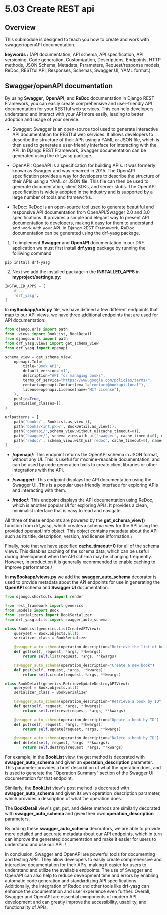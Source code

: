 # **5.03 Create REST api**

## **Overview**
This submodule is designed to teach you how to create and work with swagger/openAPI documentation. 

**keywords :**
(API documentation, API schema, API specification, API versioning, Code generation, Customization, Descriptions, Endpoints, HTTP methods, JSON Schema, Metadata, Parameters, Request/response models, ReDoc, RESTful API, Responses, Schemas, Swagger UI, YAML format.)

## **Swagger/openAPI documentation**
By using **Swagger**, **OpenAPI**, and **ReDoc** documentation in Django REST Framework, you can easily create comprehensive and user-friendly API documentation for your RESTful web services. This can help developers understand and interact with your API more easily, leading to better adoption and usage of your service.

- Swagger: Swagger is an open-source tool used to generate interactive API documentation for RESTful web services. It allows developers to describe the structure of their APIs using a YAML or JSON file, which is then used to generate a user-friendly interface for interacting with the API. In Django REST Framework, Swagger documentation can be generated using the drf_yasg package.

- OpenAPI: OpenAPI is a specification for building APIs. It was formerly known as Swagger and was renamed in 2015. The OpenAPI specification provides a way for developers to describe the structure of their APIs using a YAML or JSON file. This file can then be used to generate documentation, client SDKs, and server stubs. The OpenAPI specification is widely adopted in the industry and is supported by a large number of tools and frameworks.

- ReDoc: ReDoc is an open-source tool used to generate beautiful and responsive API documentation from OpenAPI/Swagger 2.0 and 3.0 specifications. It provides a simple and elegant way to present API documentation to developers, making it easy for them to understand and work with your API. In Django REST Framework, ReDoc documentation can be generated using the drf-yasg package.

1. To implement **Swagger** and **OpenAPI** documentation in our DRF application we must first install **drf_yasg** package by running the folliwing command
```console
pip install drf-yasg
```
2. Next we add the installed package in the **INSTALLED_APPS** in **myproject/settings.py**:
```python
INSTALLED_APPS = [
    # ...
    'drf_yasg',
]
```
In  **myBookapp/urls.py** file, we have defined a few different endpoints that map to our API views. we have three additional endpoints that are used for API documentation:
```python 
from django.urls import path
from .views import BookList, BookDetail
from django.urls import path
from drf_yasg.views import get_schema_view
from drf_yasg import openapi

schema_view = get_schema_view(
    openapi.Info(
        title="Book API",
        default_version='v1',
        description="API for managing books",
        terms_of_service="https://www.google.com/policies/terms/",
        contact=openapi.Contact(email="contact@bookapi.local"),
        license=openapi.License(name="MIT License"),
    ),
    public=True,
    permission_classes=[],
)

urlpatterns = [
    path('books/', BookList.as_view()),
    path('books/<int:pk>/', BookDetail.as_view()),
    path('openapi/',schema_view.without_ui(cache_timeout=0)),
    path('swagger/', schema_view.with_ui('swagger', cache_timeout=0), name='schema-swagger-ui'),
    path('redoc/', schema_view.with_ui('redoc', cache_timeout=0), name='schema-redoc'),
]
```
- **/openapi/:** This endpoint returns the OpenAPI schema in JSON format, without any UI. This is useful for machine-readable documentation, and can be used by code generation tools to create client libraries or other integrations with the API.

- **/swagger/:** This endpoint displays the API documentation using the Swagger UI. This is a popular user-friendly interface for exploring APIs and interacting with them.

- **/redoc/:** This endpoint displays the API documentation using ReDoc, which is another popular UI for exploring APIs. It provides a clean, minimalist interface that is easy to read and navigate.

All three of these endpoints are powered by the **get_schema_view()** function from drf_yasg, which creates a schema view for the API using the provided openapi.Info object. This object contains metadata about the API such as its title, description, version, and license information.\

Finally, note that we have specified **cache_timeout=0** for all of the schema views. This disables caching of the schema data, which can be useful during development when the API schema may be changing frequently. However, in production it is generally recommended to enable caching to improve performance.\

In **myBookapp/views.py** we add the **swagger_auto_schema** decorator is used to provide metadata about the API endpoints for use in generating the **OpenAPI** schema and **Swagger UI** documentation.

```python
from django.shortcuts import render

from rest_framework import generics
from .models import Book
from .serializers import BookSerializer
from drf_yasg.utils import swagger_auto_schema

class BookList(generics.ListCreateAPIView):
    queryset = Book.objects.all()
    serializer_class = BookSerializer

    @swagger_auto_schema(operation_description="Retrieve the list of books")
    def get(self, request, *args, **kwargs):
        return self.list(request, *args, **kwargs)

    @swagger_auto_schema(operation_description="Create a new book")
    def post(self, request, *args, **kwargs):
        return self.create(request, *args, **kwargs)

class BookDetail(generics.RetrieveUpdateDestroyAPIView):
    queryset = Book.objects.all()
    serializer_class = BookSerializer

    @swagger_auto_schema(operation_description="Retrieve a book by ID")
    def get(self, request, *args, **kwargs):
        return self.retrieve(request, *args, **kwargs)

    @swagger_auto_schema(operation_description="Update a book by ID")
    def put(self, request, *args, **kwargs):
        return self.update(request, *args, **kwargs)

    @swagger_auto_schema(operation_description="Delete a book by ID")
    def delete(self, request, *args, **kwargs):
        return self.destroy(request, *args, **kwargs)
```

For example, in the **BookList** view, the get method is decorated with **swagger_auto_schema** and given an **operation_description** parameter. This parameter provides a brief description of what the operation does, and is used to generate the "Operation Summary" section of the Swagger UI documentation for that endpoint.

Similarly, the **BookList** view's post method is decorated with **swagger_auto_schema** and given its own operation_description parameter, which provides a description of what the operation does.

The **BookDetail** view's get, put, and delete methods are similarly decorated with **swagger_auto_schema** and given their own **operation_description** parameters.

By adding these **swagger_auto_schema** decorators, we are able to provide more detailed and accurate metadata about our API endpoints, which in turn can improve the generated documentation and make it easier for users to understand and use our API. \

In conclusion, Swagger and OpenAPI are powerful tools for documenting and testing APIs. They allow developers to easily create comprehensive and interactive documentation for their APIs, making it easier for users to understand and utilize the available endpoints. The use of Swagger and OpenAPI can also help to reduce development time and errors by enabling automatic code generation and standardizing API specifications. Additionally, the integration of Redoc and other tools like drf-yasg can enhance the documentation and user experience even further. Overall, Swagger and OpenAPI are essential components of modern API development and can greatly improve the accessibility, usability, and functionality of APIs.
